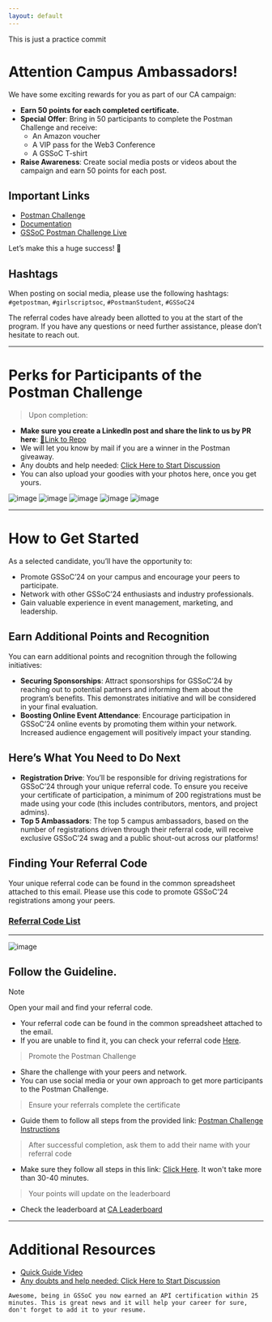 ```yaml
---
layout: default
---
```

This is just a practice commit
# Attention Campus Ambassadors!

We have some exciting rewards for you as part of our CA campaign:

- **Earn 50 points for each completed certificate.**
- **Special Offer**: Bring in 50 participants to complete the Postman Challenge and receive:
  - An Amazon voucher
  - A VIP pass for the Web3 Conference
  - A GSSoC T-shirt
- **Raise Awareness**: Create social media posts or videos about the campaign and earn 50 points for each post.

## Important Links

- [Postman Challenge](https://swiy.co/postman)
- [Documentation](https://gssoc24.github.io/Postman-Challenge/)
- [GSSoC Postman Challenge Live](https://gssoc.substack.com/p/gssoc-postman-challenge-live)

Let’s make this a huge success! 🌟

## Hashtags

When posting on social media, please use the following hashtags: `#getpostman`, `#girlscriptsoc`, `#PostmanStudent`, `#GSSoC24`

The referral codes have already been allotted to you at the start of the program. If you have any questions or need further assistance, please don’t hesitate to reach out.

---

# Perks for Participants of the Postman Challenge

> Upon completion:

- **Make sure you create a LinkedIn post and share the link to us by PR here**: [🔗Link to Repo](https://github.com/GSSoC24/Postman-Challenge)
- We will let you know by mail if you are a winner in the Postman giveaway.
- Any doubts and help needed: [Click Here to Start Discussion](https://github.com/GSSoC24/Postman-Challenge/discussions/categories/q-a)
- You can also upload your goodies with your photos here, once you get yours.

![image](https://github.com/user-attachments/assets/c4586890-f2ee-44a0-b2fd-097990f27e6d)
![image](https://github.com/user-attachments/assets/86359f0c-1140-4f7d-8a97-58e5c6ab8e5e)
![image](https://github.com/user-attachments/assets/08caaa32-ad10-4a97-8204-35f3e9e4e492)
![image](https://github.com/user-attachments/assets/278be15a-d68e-4b13-a2bf-8b4a812f1101)
![image](https://github.com/user-attachments/assets/1d4c12a9-be98-4ca3-b3ed-62e40fcdc028)

---

# How to Get Started

As a selected candidate, you’ll have the opportunity to:

- Promote GSSoC’24 on your campus and encourage your peers to participate.
- Network with other GSSoC’24 enthusiasts and industry professionals.
- Gain valuable experience in event management, marketing, and leadership.

## Earn Additional Points and Recognition

You can earn additional points and recognition through the following initiatives:

- **Securing Sponsorships**: Attract sponsorships for GSSoC’24 by reaching out to potential partners and informing them about the program’s benefits. This demonstrates initiative and will be considered in your final evaluation.
- **Boosting Online Event Attendance**: Encourage participation in GSSoC’24 online events by promoting them within your network. Increased audience engagement will positively impact your standing.

## Here’s What You Need to Do Next

- **Registration Drive**: You’ll be responsible for driving registrations for GSSoC’24 through your unique referral code. To ensure you receive your certificate of participation, a minimum of 200 registrations must be made using your code (this includes contributors, mentors, and project admins).
- **Top 5 Ambassadors**: The top 5 campus ambassadors, based on the number of registrations driven through their referral code, will receive exclusive GSSoC’24 swag and a public shout-out across our platforms!

## Finding Your Referral Code

Your unique referral code can be found in the common spreadsheet attached to this email. Please use this code to promote GSSoC’24 registrations among your peers.

### [Referral Code List](https://docs.google.com/spreadsheets/d/1N8u--oq2ZOdR_7x1_lj-CdddRRMJCzek7BRVhzKY4AY/edit?usp=sharing)

---

![image](./docs/assets/ca_guide.png)

## Follow the Guideline.

> [!NOTE]
> Open your mail and find your referral code.

- Your referral code can be found in the common spreadsheet attached to the email.
- If you are unable to find it, you can check your referral code [Here](https://docs.google.com/spreadsheets/d/1N8u--oq2ZOdR_7x1_lj-CdddRRMJCzek7BRVhzKY4AY/edit?usp=sharing).

> Promote the Postman Challenge

- Share the challenge with your peers and network.
- You can use social media or your own approach to get more participants to the Postman Challenge.

> Ensure your referrals complete the certificate

- Guide them to follow all steps from the provided link: [Postman Challenge Instructions](https://gssoc24.github.io/Postman-Challenge/)

> After successful completion, ask them to add their name with your referral code

- Make sure they follow all steps in this link: [Click Here](https://gssoc24.github.io/Postman-Challenge/). It won't take more than 30-40 minutes.

> Your points will update on the leaderboard

- Check the leaderboard at [CA Leaderboard](https://ca-leaderboard.vercel.app)

---

# Additional Resources

- [Quick Guide Video](https://www.loom.com/share/07cbe164e91a40c5aefbb831681923cc?sid=8a39732c-820b-4237-b763-8d15a0c18e6b)
- [Any doubts and help needed: Click Here to Start Discussion](https://github.com/GSSoC24/Postman-Challenge/discussions/categories/q-a)

```
Awesome, being in GSSoC you now earned an API certification within 25 minutes. This is great news and it will help your career for sure, don't forget to add it to your resume.
```
